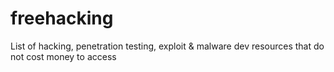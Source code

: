 # freehacking
List of hacking, penetration testing, exploit &amp; malware dev resources that do not cost money to access
